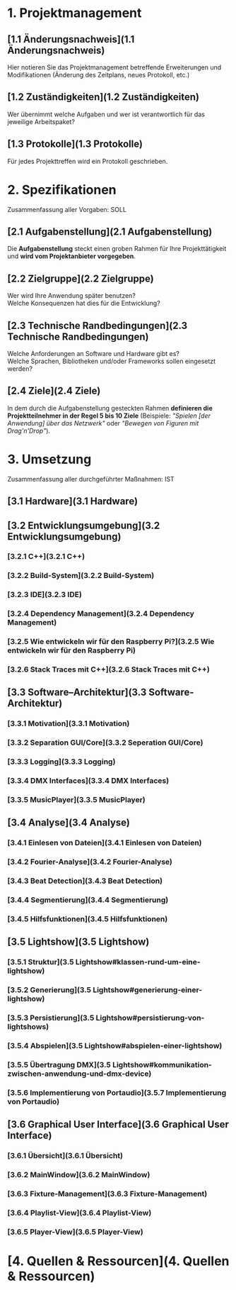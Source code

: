 # 1. Projektmanagement
## [1.1 Änderungsnachweis](1.1 Änderungsnachweis)
Hier notieren Sie das Projektmanagement betreffende Erweiterungen und Modifikationen (Änderung des Zeitplans, neues Protokoll, etc.)
## [1.2 Zuständigkeiten](1.2 Zuständigkeiten)
Wer übernimmt welche Aufgaben und wer ist verantwortlich für das jeweilige Arbeitspaket?
## [1.3 Protokolle](1.3 Protokolle)
Für jedes Projekttreffen wird ein Protokoll geschrieben.
# 2. Spezifikationen
Zusammenfassung aller Vorgaben: SOLL
## [2.1 Aufgabenstellung](2.1 Aufgabenstellung)
Die **Aufgabenstellung** steckt einen groben Rahmen für Ihre Projekttätigkeit und **wird vom Projektanbieter vorgegeben**. 
## [2.2 Zielgruppe](2.2 Zielgruppe)
Wer wird Ihre Anwendung später benutzen?  
Welche Konsequenzen hat dies für die Entwicklung?
## [2.3 Technische Randbedingungen](2.3 Technische Randbedingungen)
Welche Anforderungen an Software und Hardware gibt es?  
Welche Sprachen, Bibliotheken und/oder Frameworks sollen eingesetzt werden?
## [2.4 Ziele](2.4 Ziele)
In dem durch die Aufgabenstellung gesteckten Rahmen **definieren die Projektteilnehmer in der Regel 5 bis 10 Ziele** (Beispiele: *"Spielen [der Anwendung] über das Netzwerk"* oder *"Bewegen von Figuren mit Drag'n'Drop"*). 
# 3. Umsetzung
Zusammenfassung aller durchgeführter Maßnahmen: IST
## [3.1 Hardware](3.1 Hardware)
## [3.2 Entwicklungsumgebung](3.2 Entwicklungsumgebung)
### [3.2.1 C++](3.2.1 C++)
### [3.2.2 Build-System](3.2.2 Build-System)
### [3.2.3 IDE](3.2.3 IDE)
### [3.2.4 Dependency Management](3.2.4 Dependency Management)
### [3.2.5 Wie entwickeln wir für den Raspberry Pi?](3.2.5 Wie entwickeln wir für den Raspberry Pi)
### [3.2.6 Stack Traces mit C++](3.2.6 Stack Traces mit C++)
## [3.3 Software–Architektur](3.3 Software-Architektur)
### [3.3.1 Motivation](3.3.1 Motivation)
### [3.3.2 Separation GUI/Core](3.3.2 Seperation GUI/Core)
### [3.3.3 Logging](3.3.3 Logging)
### [3.3.4 DMX Interfaces](3.3.4 DMX Interfaces)
### [3.3.5 MusicPlayer](3.3.5 MusicPlayer)
## [3.4 Analyse](3.4 Analyse)
### [3.4.1 Einlesen von Dateien](3.4.1 Einlesen von Dateien)
### [3.4.2 Fourier-Analyse](3.4.2 Fourier-Analyse)
### [3.4.3 Beat Detection](3.4.3 Beat Detection)
### [3.4.4 Segmentierung](3.4.4 Segmentierung)
### [3.4.5 Hilfsfunktionen](3.4.5 Hilfsfunktionen)
## [3.5 Lightshow](3.5 Lightshow)
### [3.5.1 Struktur](3.5 Lightshow#klassen-rund-um-eine-lightshow)
### [3.5.2 Generierung](3.5 Lightshow#generierung-einer-lightshow)
### [3.5.3 Persistierung](3.5 Lightshow#persistierung-von-lightshows)
### [3.5.4 Abspielen](3.5 Lightshow#abspielen-einer-lightshow)
### [3.5.5 Übertragung DMX](3.5 Lightshow#kommunikation-zwischen-anwendung-und-dmx-device)
### [3.5.6 Implementierung von Portaudio](3.5.7 Implementierung von Portaudio)
## [3.6 Graphical User Interface](3.6 Graphical User Interface)
### [3.6.1 Übersicht](3.6.1 Übersicht)
### [3.6.2 MainWindow](3.6.2 MainWindow)
### [3.6.3 Fixture-Management](3.6.3 Fixture-Management)
### [3.6.4 Playlist-View](3.6.4 Playlist-View)
### [3.6.5 Player-View](3.6.5 Player-View)
# [4. Quellen & Ressourcen](4. Quellen & Ressourcen)